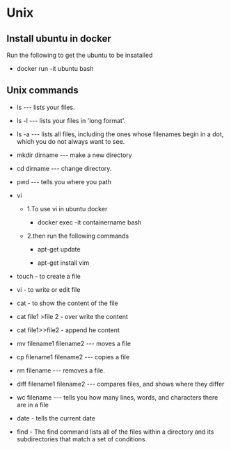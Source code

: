 # Unix
## Install ubuntu in docker

Run the following to get the ubuntu to be insatalled
 
 - docker run -it ubuntu bash

## Unix commands

- ls --- lists your files.

- ls -l --- lists your files in 'long format'.

- ls -a --- lists all files, including the ones whose filenames begin in a dot, which you do not always want to see. 

- mkdir dirname --- make a new directory

- cd dirname --- change directory.

- pwd --- tells you where you path
- vi
 
    - 1.To use vi in ubuntu docker 

        - docker exec -it containername  bash
        

    - 2.then run the following commands

       - apt-get update

      - apt-get install vim
     
- touch - to create a file

- vi - to write or edit file  

- cat - to show the content of the file

- cat file1 >file 2 - over write the content

- cat file1>>file2 - append he content

- mv filename1 filename2 --- moves a file 

- cp filename1 filename2 --- copies a file

- rm filename --- removes a file.
 
- diff filename1 filename2 --- compares files, and shows where they differ

- wc filename --- tells you how many lines, words, and characters there are in a file

- date - tells the current date

- find - The find command lists all of the files within a directory and its subdirectories that match a set of conditions. 
